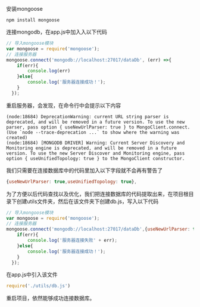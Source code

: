 安装mongoose

```shell
npm install mongoose
```

连接mongodb，在app.js中加入入以下代码

```js
// 导入mongoose模块
var mongoose = require('mongoose');
// 连接服务器
mongoose.connect('mongodb://localhost:27017/dataDb', (err) =>{
    if(err){
        console.log(err)
    }else{
        console.log('服务器连接成功！');
    }
  });
```

重启服务器，会发现，在命令行中会提示以下内容

```shell
(node:18684) DeprecationWarning: current URL string parser is deprecated, and will be removed in a future version. To use the new parser, pass option { useNewUrlParser: true } to MongoClient.connect.
(Use `node --trace-deprecation ...` to show where the warning was created)
(node:18684) [MONGODB DRIVER] Warning: Current Server Discovery and Monitoring engine is deprecated, and will be removed in a future version. To use the new Server Discover and Monitoring engine, pass option { useUnifiedTopology: true } to the MongoClient constructor.
```

我们只需要在连接数据库中的代码里加入以下字段就不会再有警告了

```js
{useNewUrlParser: true,useUnifiedTopology: true},
```

为了方便以后代码查找以及优化，我们把连接数据库的代码提取出来，在项目根目录下创建utils文件夹，然后在该文件夹下创建db.js，写入以下代码

```js
// 导入mongoose模块
var mongoose = require('mongoose');
// 连接服务器
mongoose.connect('mongodb://localhost:27017/dataDb',{useNewUrlParser: true,useUnifiedTopology: true}, (err) =>{
    if(err){
        console.log('服务器连接失败' + err);
    }else{
        console.log('服务器连接成功！');
    }
  });
```

在app.js中引入该文件

```js
require('./utils/db.js')
```

重启项目，依然能够成功连接数据库。